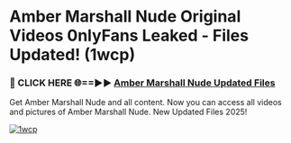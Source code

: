 # Amber Marshall Nude Original Videos 0nlyFans Leaked - Files Updated! (1wcp)

<h3>🔴 CLICK HERE 🌐==►► <a href="https://tinyurl.com/4mcuefdz" rel="nofollow">Amber Marshall Nude Updated Files</a></h3>

Get Amber Marshall Nude and all content. Now you can access all videos and pictures of Amber Marshall Nude. New Updated Files 2025!

[![1wcp](https://i.imgur.com/StAQSOY.gif)](https://tinyurl.com/4mcuefdz)
